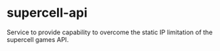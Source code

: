 # supercell-api
Service to provide capability to overcome the static IP limitation of the supercell games API.
